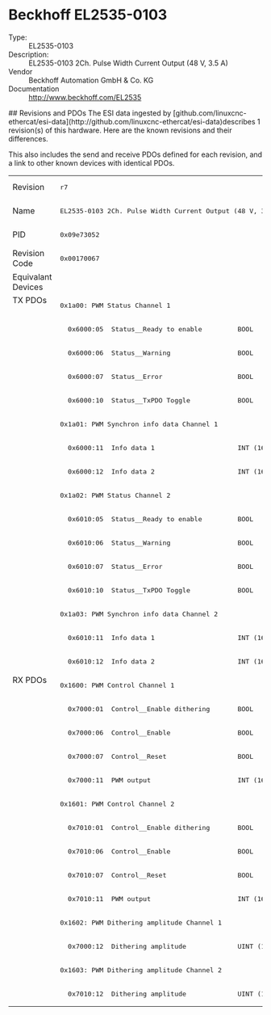 #  Beckhoff EL2535-0103

<dl>
  <dt>Type:</dt><dd>EL2535-0103</dd>
  <dt>Description:</dt><dd>EL2535-0103 2Ch. Pulse Width Current Output (48 V, 3.5 A)</dd>
  <dt>Vendor</dt><dd>Beckhoff Automation GmbH & Co. KG</dd>
  <dt>Documentation</dt><dd><a href="http://www.beckhoff.com/EL2535">http://www.beckhoff.com/EL2535</a></dd>
</dl>
## Revisions and PDOs
The ESI data ingested by [github.com/linuxcnc-ethercat/esi-data](http://github.com/linuxcnc-ethercat/esi-data)describes 1 revision(s) of this hardware.  Here are the known revisions and their differences.

This also includes the send and receive PDOs defined for each revision, and a link to other known devices with identical PDOs.

<table>
<tr >
<td class="first">Revision</td>
<td ><pre>r7</pre></td>
</tr>
<tr >
<td class="first">Name</td>
<td ><pre>EL2535-0103 2Ch. Pulse Width Current Output (48 V, 3.5 A)</pre></td>
</tr>
<tr >
<td class="first">PID</td>
<td ><pre>0x09e73052</pre></td>
</tr>
<tr >
<td class="first">Revision Code</td>
<td ><pre>0x00170067</pre></td>
</tr>
<tr >
<td class="first">Equivalant Devices</td>
<td ></td>
</tr>
<tr class="txpdo pdosection">
<td class="first" rowspan=16 valign=top>TX PDOs</td>
<td><pre>0x1a00: PWM Status Channel 1</pre></td>
<td></td>
</tr>
<tr class="txpdo">
<td ><pre>  0x6000:05  Status__Ready to enable         BOOL</pre></td>
</tr>
<tr class="txpdo">
<td ><pre>  0x6000:06  Status__Warning                 BOOL</pre></td>
</tr>
<tr class="txpdo">
<td ><pre>  0x6000:07  Status__Error                   BOOL</pre></td>
</tr>
<tr class="txpdo">
<td ><pre>  0x6000:10  Status__TxPDO Toggle            BOOL</pre></td>
</tr>
<tr class="txpdo pdosection">
<td ><pre>0x1a01: PWM Synchron info data Channel 1</pre></td>
</tr>
<tr class="txpdo">
<td ><pre>  0x6000:11  Info data 1                     INT (16 bits)</pre></td>
</tr>
<tr class="txpdo">
<td ><pre>  0x6000:12  Info data 2                     INT (16 bits)</pre></td>
</tr>
<tr class="txpdo pdosection">
<td ><pre>0x1a02: PWM Status Channel 2</pre></td>
</tr>
<tr class="txpdo">
<td ><pre>  0x6010:05  Status__Ready to enable         BOOL</pre></td>
</tr>
<tr class="txpdo">
<td ><pre>  0x6010:06  Status__Warning                 BOOL</pre></td>
</tr>
<tr class="txpdo">
<td ><pre>  0x6010:07  Status__Error                   BOOL</pre></td>
</tr>
<tr class="txpdo">
<td ><pre>  0x6010:10  Status__TxPDO Toggle            BOOL</pre></td>
</tr>
<tr class="txpdo pdosection">
<td ><pre>0x1a03: PWM Synchron info data Channel 2</pre></td>
</tr>
<tr class="txpdo">
<td ><pre>  0x6010:11  Info data 1                     INT (16 bits)</pre></td>
</tr>
<tr class="txpdo">
<td ><pre>  0x6010:12  Info data 2                     INT (16 bits)</pre></td>
</tr>
<tr class="rxpdo pdosection">
<td class="first" rowspan=14 valign=top>RX PDOs</td>
<td><pre>0x1600: PWM Control Channel 1</pre></td>
<td></td>
</tr>
<tr class="rxpdo">
<td ><pre>  0x7000:01  Control__Enable dithering       BOOL</pre></td>
</tr>
<tr class="rxpdo">
<td ><pre>  0x7000:06  Control__Enable                 BOOL</pre></td>
</tr>
<tr class="rxpdo">
<td ><pre>  0x7000:07  Control__Reset                  BOOL</pre></td>
</tr>
<tr class="rxpdo">
<td ><pre>  0x7000:11  PWM output                      INT (16 bits)</pre></td>
</tr>
<tr class="rxpdo pdosection">
<td ><pre>0x1601: PWM Control Channel 2</pre></td>
</tr>
<tr class="rxpdo">
<td ><pre>  0x7010:01  Control__Enable dithering       BOOL</pre></td>
</tr>
<tr class="rxpdo">
<td ><pre>  0x7010:06  Control__Enable                 BOOL</pre></td>
</tr>
<tr class="rxpdo">
<td ><pre>  0x7010:07  Control__Reset                  BOOL</pre></td>
</tr>
<tr class="rxpdo">
<td ><pre>  0x7010:11  PWM output                      INT (16 bits)</pre></td>
</tr>
<tr class="rxpdo pdosection">
<td ><pre>0x1602: PWM Dithering amplitude Channel 1</pre></td>
</tr>
<tr class="rxpdo">
<td ><pre>  0x7000:12  Dithering amplitude             UINT (16 bits)</pre></td>
</tr>
<tr class="rxpdo pdosection">
<td ><pre>0x1603: PWM Dithering amplitude Channel 2</pre></td>
</tr>
<tr class="rxpdo">
<td ><pre>  0x7010:12  Dithering amplitude             UINT (16 bits)</pre></td>
</tr>
</table>
